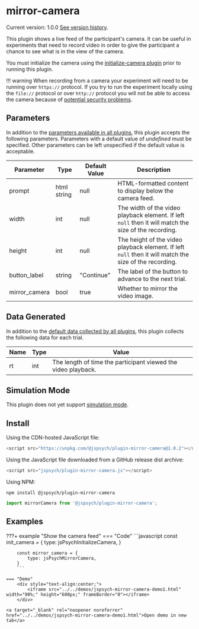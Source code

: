 # mirror-camera

Current version: 1.0.0 [See version history](https://github.com/jspsych/jsPsych/blob/main/packages/plugin-mirror-camera/CHANGELOG.md).

This plugin shows a live feed of the participant's camera. It can be useful in experiments that need to record video in order to give the participant a chance to see what is in the view of the camera.

You must initialize the camera using the [initialize-camera plugin](initialize-camera.md) prior to running this plugin.

!!! warning
    When recording from a camera your experiment will need to be running over `https://` protocol. If you try to run the experiment locally using the `file://` protocol or over `http://` protocol you will not be able to access the camera because of [potential security problems](https://blog.mozilla.org/webrtc/camera-microphone-require-https-in-firefox-68/).

## Parameters

In addition to the [parameters available in all plugins](../overview/plugins.md#parameters-available-in-all-plugins), this plugin accepts the following parameters. Parameters with a default value of *undefined* must be specified. Other parameters can be left unspecified if the default value is acceptable.

Parameter | Type | Default Value | Description
----------|------|---------------|------------
prompt | html string | null | HTML-formatted content to display below the camera feed.
width | int | null | The width of the video playback element. If left `null` then it will match the size of the recording.
height | int | null | The height of the video playback element. If left `null` then it will match the size of the recording.
button_label | string | "Continue" | The label of the button to advance to the next trial.
mirror_camera | bool | true | Whether to mirror the video image.


## Data Generated

In addition to the [default data collected by all plugins](../overview/plugins.md#data-collected-by-all-plugins), this plugin collects the following data for each trial.

Name | Type | Value
-----|------|------
rt | int | The length of time the participant viewed the video playback.

## Simulation Mode

This plugin does not yet support [simulation mode](../overview/simulation.md).

## Install

Using the CDN-hosted JavaScript file:

```js
<script src="https://unpkg.com/@jspsych/plugin-mirror-camera@1.0.2"></script>
```

Using the JavaScript file downloaded from a GitHub release dist archive:

```js
<script src="jspsych/plugin-mirror-camera.js"></script>
```

Using NPM:

```
npm install @jspsych/plugin-mirror-camera
```
```js
import mirrorCamera from '@jspsych/plugin-mirror-camera';
```

## Examples

???+ example "Show the camera feed"
    === "Code"
        ```javascript
        const init_camera = {
            type: jsPsychInitializeCamera,
        }

        const mirror_camera = {
            type: jsPsychMirrorCamera,
        }
        ```

    === "Demo"
        <div style="text-align:center;">
            <iframe src="../../demos/jspsych-mirror-camera-demo1.html" width="90%;" height="600px;" frameBorder="0"></iframe>
        </div>

    <a target="_blank" rel="noopener noreferrer" href="../../demos/jspsych-mirror-camera-demo1.html">Open demo in new tab</a>